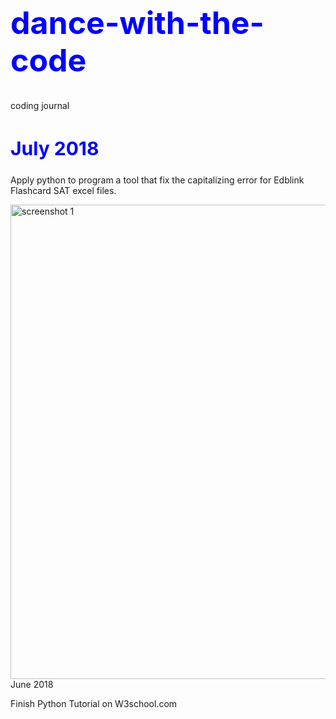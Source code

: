 <h1 style="font-size:50px;color:blue;">dance-with-the-code</h1>
coding journal

<h2 style="font-size:30px;color:blue">July 2018</h2>
<p>Apply python to program a tool that fix the capitalizing error for Edblink Flashcard SAT excel files.</p>
<img width="759" alt="screenshot 1" src="https://user-images.githubusercontent.com/17974600/47756681-b9e90100-dcd5-11e8-8af5-ae9d99db75f2.png>

<h2 style="font-size:30px;color:blue">June 2018</h2>
<p>Finish Python Tutorial on W3school.com</p>

